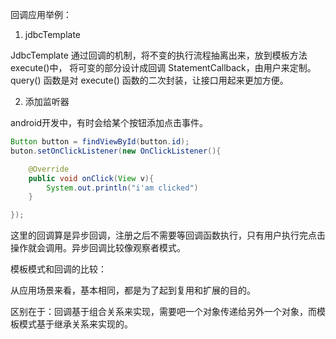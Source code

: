 回调应用举例：

1. jdbcTemplate

JdbcTemplate 通过回调的机制，将不变的执行流程抽离出来，放到模板方法 execute()中，
将可变的部分设计成回调 StatementCallback，由用户来定制。
query() 函数是对 execute() 函数的二次封装，让接口用起来更加方便。

2.  添加监听器

android开发中，有时会给某个按钮添加点击事件。
```java
Button button = findViewById(button.id);
buton.setOnClickListener(new OnClickListener(){

    @Override
    public void onClick(View v){
        System.out.println("i'am clicked")
    }    

});
```
这里的回调算是异步回调，注册之后不需要等回调函数执行，只有用户执行完点击操作就会调用。异步回调比较像观察者模式。


模板模式和回调的比较：

从应用场景来看，基本相同，都是为了起到复用和扩展的目的。

区别在于：回调基于组合关系来实现，需要吧一个对象传递给另外一个对象，而模板模式基于继承关系来实现的。